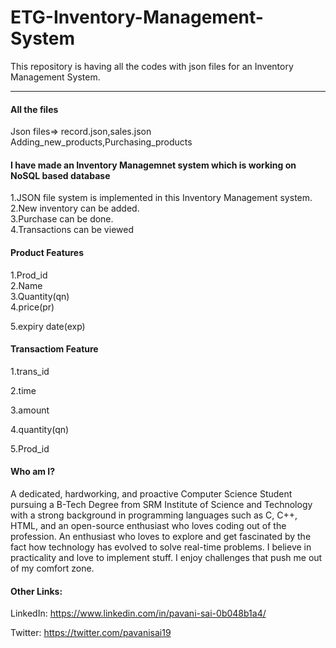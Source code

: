 # ETG-Inventory-Management-System
This repository is having all the codes with json files for an Inventory Management System.<hr>

#### All the files
Json files=> record.json,sales.json
Adding_new_products,Purchasing_products

#### I have made an Inventory Managemnet system which is working on NoSQL based database

1.JSON file system is implemented in this Inventory Management system.<br>
2.New inventory can be added.<br>
3.Purchase can be done.<br>
4.Transactions can be viewed

#### Product Features
1.Prod_id<br>
2.Name<br>
3.Quantity(qn)<br>
4.price(pr)

5.expiry date(exp)

#### Transactiom Feature
1.trans_id

2.time

3.amount

4.quantity(qn)

5.Prod_id

#### Who am I?

A dedicated, hardworking, and proactive Computer Science Student pursuing a B-Tech Degree from SRM Institute of Science and Technology with a strong background in programming languages such as C, C++, HTML, and an open-source enthusiast who loves coding out of the profession. An enthusiast who loves to explore and get fascinated by the fact how technology has evolved to solve real-time problems. I believe in practicality and love to implement stuff. I enjoy challenges that push me out of my comfort zone.


#### Other Links:

LinkedIn: https://www.linkedin.com/in/pavani-sai-0b048b1a4/

Twitter: https://twitter.com/pavanisai19




